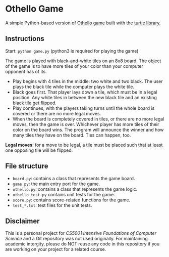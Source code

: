 # Othello Game

A simple Python-based version of [Othello game](https://en.wikipedia.org/wiki/Reversi) built with the [turtle library](https://docs.python.org/3.7/library/turtle.html).

## Instructions

Start: `python game.py` (python3 is required for playing the game)

The game is played with black-and-white tiles on an 8x8 board. The object of the game is to have more tiles of your color than your computer opponent has of its. 

- Play begins with 4 tiles in the middle: two white and two black. The user plays the black tile while the computer plays the white tile.
- Black goes first. That player lays down a tile, which must be in a legal position. Any white tiles in between the new black tile and an existing black tile get flipped.
- Play continues, with the players taking turns until the whole board is covered or there are no more legal moves.
- When the board is completely covered in tiles, or there are no more legal moves, then the game is over. Whichever player has more tiles of their color on the board wins. The program will announce the winner and how many tiles they have on the board. Ties can happen, too.


**Legal moves**: for a move to be legal, a tile must be placed such that at least one opposing tile will be flipped.

## File structure

- `board.py`: contains a class that represents the game board.
- `game.py`: the main entry port for the game.
- `othello.py`: contains a class that represents the game logic.
- `othello_test.py` contains unit tests for the game.
- `score.py`: contains score-related functions for the game.
- `test_*.txt`: test files for the unit tests.

## Disclaimer

This is a personal project for *CS5001 Intensive Foundations of Computer Science* and a Git repository was not used originally. For maintaining academic intergity, please do NOT reuse any code in this repository if you are working on your project for a related course.
